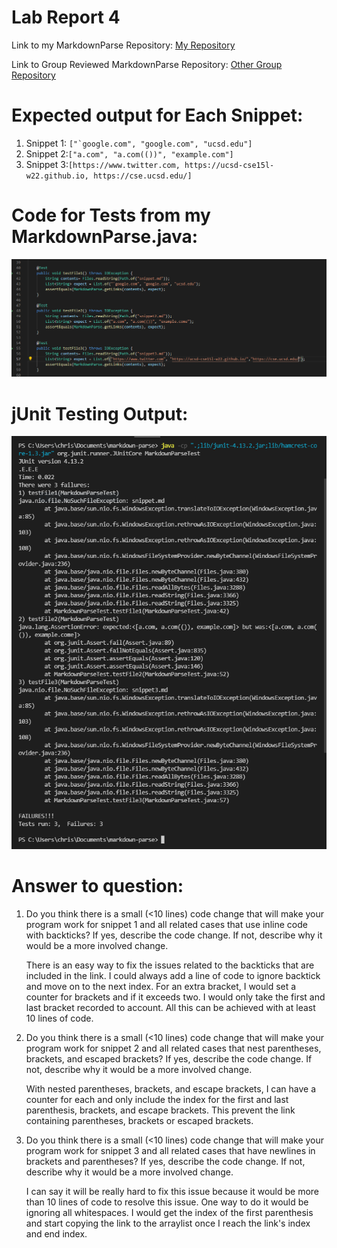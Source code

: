 # Lab Report 4 

Link to my MarkdownParse Repository: [My Repository](https://github.com/therealstezzy/markdown-parse.git)

Link to Group Reviewed MarkdownParse Repository: [Other Group Repository](https://github.com/zfxd/markdown-parse.git)

# Expected output for Each Snippet:
1. Snippet 1: ``["`google.com", "google.com", "ucsd.edu"]``
2. Snippet 2:`["a.com", "a.com(())", "example.com"]`
3. Snippet 3:`[https://www.twitter.com, https://ucsd-cse15l-w22.github.io, https://cse.ucsd.edu/]`

# Code for Tests from my MarkdownParse.java:
![Image](tests.PNG)

# jUnit Testing Output:
![Image](jUnitrun.PNG)
# Answer to question:
1. Do you think there is a small (<10 lines) code change that will make your program work for snippet 1 and all related cases that use inline code with backticks? If yes, describe the code change. If not, describe why it would be a more involved change.

    There is an easy way to fix the issues related to the backticks that are included in the link. I could always add a line of code to ignore backtick and move on to the next index. For an extra bracket, I would set a counter for brackets and if it exceeds two. I would only take the first and last bracket recorded to account. All this can be achieved with at least 10 lines of code.

2. Do you think there is a small (<10 lines) code change that will make your program work for snippet 2 and all related cases that nest parentheses, brackets, and escaped brackets? If yes, describe the code change. If not, describe why it would be a more involved change.

    With nested parentheses, brackets, and escape brackets, I can have a counter for each and only include the index for the first and last parenthesis, brackets, and escape brackets. This prevent the link containing parentheses, brackets or escaped brackets. 

3. Do you think there is a small (<10 lines) code change that will make your program work for snippet 3 and all related cases that have newlines in brackets and parentheses? If yes, describe the code change. If not, describe why it would be a more involved change.

    I can say it will be really hard to fix this issue because it would be more than 10 lines of code to resolve this issue. One way to do it would be ignoring all whitespaces. I would get the index of the first parenthesis and start copying the link to the arraylist once I reach the link's index and end index. 